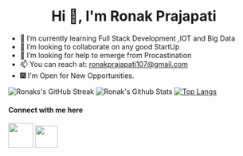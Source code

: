 <h1 align="center">Hi 👋, I'm Ronak Prajapati</h1>

- 🌱 I’m currently learning Full Stack Development ,IOT and Big Data
- 👯 I’m looking to collaborate on any good StartUp
- 🤔 I’m looking for help to emerge from Procastination 
- 📫 You can reach at: ronakprajapati107@gmail.com 
- 🎆 I'm Open for New Opportunities.

![Ronaks's GitHub Streak](https://github-readme-streak-stats.herokuapp.com/?user=Ronak8602)
![Ronak's Github Stats](https://github-readme-stats.vercel.app/api?username=Ronak8602&show_icons=true)
[![Top Langs](https://github-readme-stats.vercel.app/api/top-langs/?username=Ronak8602&layout=compact)](https://github.com/Ronak8602)

#### Connect with me here
<a href="www.linkedin.com/in/ronakprajapati107"><img src="https://mpng.subpng.com/20180529/str/kisspng-linkedin-computer-icons-logo-professional-network-social-networks-5b0d65b29ec943.2054111815276046586504.jpg" width="50" /></a>
<a href="https://github.com/Ronak8602"><img src="https://image.flaticon.com/icons/png/512/25/25231.png" width="45" /></a>
